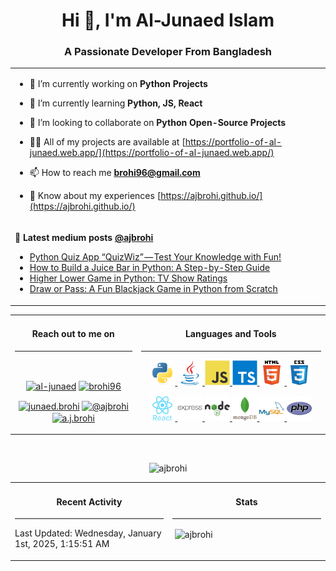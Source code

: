 <h1 align="center">Hi 👋, I'm Al-Junaed Islam</h1>
<h3 align="center">A Passionate Developer From Bangladesh</h3>

<table>
<tr>
<td>

- 🔭 I’m currently working on **Python Projects**

- 🌱 I’m currently learning **Python, JS, React**

- 👯 I’m looking to collaborate on **Python Open-Source Projects**

- 👨‍💻 All of my projects are available at [https://portfolio-of-al-junaed.web.app/](https://portfolio-of-al-junaed.web.app/)

- 📫 How to reach me **brohi96@gmail.com**

- 📄 Know about my experiences [https://ajbrohi.github.io/](https://ajbrohi.github.io/)
</td>
</tr>

<tr>
<td>

**📕 Latest medium posts [@ajbrohi](https://ajbrohi.medium.com/)**

<!-- BLOG-POST-LIST:START -->
- [Python Quiz App “QuizWiz” — Test Your Knowledge with Fun!](https://ajbrohi.medium.com/python-quiz-app-quizwiz-test-your-knowledge-with-fun-cad0ae1191f?source=rss-d915dc615783------2)
- [How to Build a Juice Bar in Python: A Step-by-Step Guide](https://ajbrohi.medium.com/how-to-build-a-juice-bar-in-python-a-step-by-step-guide-dfd7e5d42901?source=rss-d915dc615783------2)
- [Higher Lower Game in Python: TV Show Ratings](https://ajbrohi.medium.com/higher-lower-game-in-python-tv-show-ratings-85322b5c936?source=rss-d915dc615783------2)
- [Draw or Pass: A Fun Blackjack Game in Python from Scratch](https://ajbrohi.medium.com/draw-or-pass-a-fun-blackjack-game-in-python-from-scratch-809f8c2512df?source=rss-d915dc615783------2)
<!-- BLOG-POST-LIST:END -->
  </td>
  </tr>
  </table>

<!-- <h3 align="center">Connect with me:</h3> -->

<!-- ### Connect with me -->

<table>
<tr>
<td width="40%" valign="top">

<!-- **:point_down: Reach out to me on :point_down:** -->

<div align="center">

<h4 align="center">Reach out to me on</h4>

---

<br>

<p align="center">
<!-- Linkedin -->
<a href="https://linkedin.com/in/al-junaed" target="blank"><img align="center" src="https://raw.githubusercontent.com/rahuldkjain/github-profile-readme-generator/master/src/images/icons/Social/linked-in-alt.svg" alt="al-junaed" height="30" width="40" /></a>
<!-- Twitter -->
<a href="https://twitter.com/brohi96" target="blank"><img align="center" src="https://raw.githubusercontent.com/rahuldkjain/github-profile-readme-generator/master/src/images/icons/Social/twitter.svg" alt="brohi96" height="30" width="40" /></a>
</p>

<p align="center">
<!-- Facebook -->
<a href="https://facebook.com/junaed.brohi" target="blank"><img align="center" src="https://raw.githubusercontent.com/rahuldkjain/github-profile-readme-generator/master/src/images/icons/Social/facebook.svg" alt="junaed.brohi" height="30" width="40" /></a>
<!-- Medium -->
<a href="https://medium.com/@ajbrohi" target="blank"><img align="center" src="https://raw.githubusercontent.com/rahuldkjain/github-profile-readme-generator/master/src/images/icons/Social/medium.svg" alt="@ajbrohi" height="30" width="40" /></a>
<!-- Instagram -->
<a href="https://instagram.com/a.j.brohi" target="blank"><img align="center" src="https://raw.githubusercontent.com/rahuldkjain/github-profile-readme-generator/master/src/images/icons/Social/instagram.svg" alt="a.j.brohi" height="30" width="40" /></a>
</p>
</td>

</div>

<td width="60%" valign="top">

<div align="center">

<h4 align="center">Languages and Tools</h4>

---

<p align="center">
<!-- Python -->
<a href="https://www.python.org" target="_blank" rel="noreferrer"> <img src="https://raw.githubusercontent.com/devicons/devicon/master/icons/python/python-original.svg" alt="python" width="40" height="40"/> </a>
<!-- Java -->
<a href="https://www.java.com" target="_blank" rel="noreferrer"> <img src="https://raw.githubusercontent.com/devicons/devicon/master/icons/java/java-original.svg" alt="java" width="40" height="40"/> </a>
<!-- Javascript -->
<a href="https://developer.mozilla.org/en-US/docs/Web/JavaScript" target="_blank" rel="noreferrer"> <img src="https://raw.githubusercontent.com/devicons/devicon/master/icons/javascript/javascript-original.svg" alt="javascript" width="40" height="40"/> </a>
<!-- Typescript -->
<a href="https://www.typescriptlang.org/" target="_blank" rel="noreferrer"> <img src="https://raw.githubusercontent.com/devicons/devicon/master/icons/typescript/typescript-original.svg" alt="typescript" width="40" height="40"/> </a>
<!-- HTML -->
<a href="https://www.w3.org/html/" target="_blank" rel="noreferrer"> <img src="https://raw.githubusercontent.com/devicons/devicon/master/icons/html5/html5-original-wordmark.svg" alt="html5" width="40" height="40"/> </a>
<!-- CSS -->
<a href="https://www.w3schools.com/css/" target="_blank" rel="noreferrer"> <img src="https://raw.githubusercontent.com/devicons/devicon/master/icons/css3/css3-original-wordmark.svg" alt="css3" width="40" height="40"/> </a>
</p>

<p align="center">
<!-- ReactJS -->
<a href="https://reactjs.org/" target="_blank" rel="noreferrer"> <img src="https://raw.githubusercontent.com/devicons/devicon/master/icons/react/react-original-wordmark.svg" alt="react" width="40" height="40"/> </a>
<!-- ExpressJS -->
<a href="https://expressjs.com" target="_blank" rel="noreferrer"> <img src="https://raw.githubusercontent.com/devicons/devicon/master/icons/express/express-original-wordmark.svg" alt="express" width="40" height="40"/> </a>
<!-- NodeJS -->
<a href="https://nodejs.org" target="_blank" rel="noreferrer"> <img src="https://raw.githubusercontent.com/devicons/devicon/master/icons/nodejs/nodejs-original-wordmark.svg" alt="nodejs" width="40" height="40"/> </a>
<!-- MongoDB -->
<a href="https://www.mongodb.com/" target="_blank" rel="noreferrer"> <img src="https://raw.githubusercontent.com/devicons/devicon/master/icons/mongodb/mongodb-original-wordmark.svg" alt="mongodb" width="40" height="40"/> </a>
<!-- MySQL -->
<a href="https://www.mysql.com/" target="_blank" rel="noreferrer"> <img src="https://raw.githubusercontent.com/devicons/devicon/master/icons/mysql/mysql-original-wordmark.svg" alt="mysql" width="40" height="40"/> </a>
<!-- PHP -->
<a href="https://www.php.net" target="_blank" rel="noreferrer"> <img src="https://raw.githubusercontent.com/devicons/devicon/master/icons/php/php-original.svg" alt="php" width="40" height="40"/> </a>
</p>

</td>
</div>
</tr>
</table>
<br>

<p style="text-align: center;"> <img src="https://komarev.com/ghpvc/?username=ajbrohi&label=Profile%20views&color=1e8acc&style=flat" alt="ajbrohi" /> </p>

<table>
<tr>
<td width="50%" valign="top">

<h4 align="center">Recent Activity</h4>

---

<!--RECENT_ACTIVITY:start-->
<!--RECENT_ACTIVITY:end-->
<!--RECENT_ACTIVITY:last_update-->
Last Updated: Wednesday, January 1st, 2025, 1:15:51 AM
<!--RECENT_ACTIVITY:last_update_end-->

</td>

<td width="50%" valign="top">

<h4 align="center">Stats</h4>

---

<p>&nbsp;<img align="center" src="https://github-readme-stats.vercel.app/api?username=ajbrohi&show_icons=true&theme=tokyonight&locale=en" alt="ajbrohi" /></p>

</td>

</tr>
</table>

<!--

<p><img align="center" src="https://github-readme-stats.vercel.app/api/top-langs?username=ajbrohi&show_icons=true&theme=tokyonight&locale=en&layout=compact" alt="ajbrohi" /></p>

[![AJBrohi Medium](https://github-readme-medium.vercel.app/?username=ajbrohi&limit=3&bg=222f2e)](https://medium.com/@ajbrohi)

[![github-readme-twitter](https://github-readme-twitter.gazf.vercel.app/api?id=brohi96&layout=wide&show_reply=off&show_retweet=off)](https://twitter.com/Brohi96) -->
